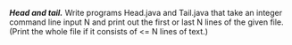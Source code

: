 ***Head and tail.*** Write programs Head.java and Tail.java that take an integer command line input N and print out the first or last N lines of the given file. (Print the whole file if it consists of <= N lines of text.)
